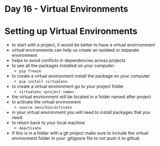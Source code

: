 # Day 16 - Virtual Environments

# Setting up Virtual Environments

- to start with a project, it would be better to have a virtual envirnonment
- virtual environments can help us create an isolated or separate environment
- helps to avoid conflicts in dependencies across projects
- to see all the packages installed on your computer:
   - `pip freeze`
- to create a virtual environment install the package on your computer
   - `pip install virtualenv`
- to create a virtual environment go to your project folder
   - `virtualenv <project name>`
- the virtual environment will be located in a folder named after project
- to activate the virtual environment
   - `source venv/bin/activate`
- in your virtual environment you will need to install packages that you need
- to return back to your local machine
   - `deactivate`
- if this is in a folder with a git project make sure to include the virtual environment folder in your .gitignore file to not push it to github

